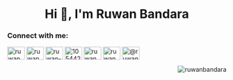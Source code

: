 <h1 align="center">Hi 👋, I'm Ruwan Bandara</h1>
<!-- <p align="center"> <a href="https://github.com/ryo-ma/github-profile-trophy"><img src="https://github-profile-trophy.vercel.app/?username=ruwanbandara" alt="ruwanbandara" /></a> </p> -->


<h3 align="left">Connect with me:</h3>
<p align="left">
<a href="https://dev.to/ruwanbandara" target="blank"><img align="center" src="https://cdn.jsdelivr.net/npm/simple-icons@3.0.1/icons/dev-dot-to.svg" alt="ruwanbandara" height="30" width="40" /></a>
<a href="https://twitter.com/ruwanba35338152" target="blank"><img align="center" src="https://cdn.jsdelivr.net/npm/simple-icons@3.0.1/icons/twitter.svg" alt="ruwanba35338152" height="30" width="40" /></a>
<a href="https://linkedin.com/in/ruwan-bandara-635b15163" target="blank"><img align="center" src="https://cdn.jsdelivr.net/npm/simple-icons@3.0.1/icons/linkedin.svg" alt="ruwan-bandara-635b15163" height="30" width="40" /></a>
<a href="https://stackoverflow.com/users/10544268" target="blank"><img align="center" src="https://cdn.jsdelivr.net/npm/simple-icons@3.0.1/icons/stackoverflow.svg" alt="10544268" height="30" width="40" /></a>
<a href="https://fb.com/ruwanbandarawijepala" target="blank"><img align="center" src="https://cdn.jsdelivr.net/npm/simple-icons@3.0.1/icons/facebook.svg" alt="ruwanbandarawijepala" height="30" width="40" /></a>
<a href="https://instagram.com/ruwan_bandara_wijepala" target="blank"><img align="center" src="https://cdn.jsdelivr.net/npm/simple-icons@3.0.1/icons/instagram.svg" alt="ruwan_bandara_wijepala" height="30" width="40" /></a>
<a href="https://medium.com/@ruwan.se.uok" target="blank"><img align="center" src="https://cdn.jsdelivr.net/npm/simple-icons@3.0.1/icons/medium.svg" alt="@ruwan.se.uok" height="30" width="40" /></a>
</p>

<p align="right"> <img src="https://komarev.com/ghpvc/?username=ruwanbandara&label=Profile%20views&color=brightgreen&style=plastic" alt="ruwanbandara" /> </p>

